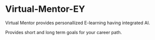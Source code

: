 # Virtual-Mentor-EY

Virtual Mentor provides personallized E-learning having integrated AI.

Provides short and long term goals for your career path.
